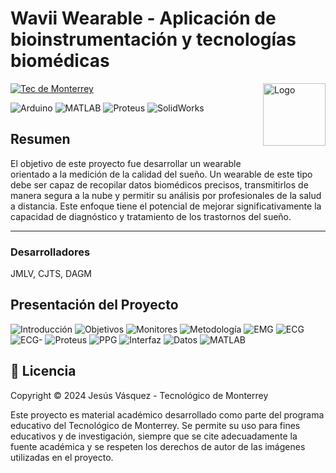 # Wavii Wearable - Aplicación de bioinstrumentación y tecnologías biomédicas
<img src="images/wavii.png" alt="Logo" width="100" align="right" style="margin-left: 20px; margin-bottom: 20px;" />

[![Tec de Monterrey](https://img.shields.io/badge/Tec%20de%20Monterrey-0066B3?style=flat-square&logoColor=white)](https://tec.mx/)

![Arduino](https://img.shields.io/badge/Arduino-00979D?style=for-the-badge&logo=arduino&logoColor=white)
![MATLAB](https://img.shields.io/badge/MATLAB-0076A8?style=for-the-badge&logo=mathworks&logoColor=white)
![Proteus](https://img.shields.io/badge/Proteus-00A4E4?style=for-the-badge&logo=https://upload.wikimedia.org/wikipedia/en/5/5a/Proteus_Design_Suite_Atom_Logo.png&logoColor=white)
![SolidWorks](https://img.shields.io/badge/SolidWorks-292929?style=for-the-badge&logo=https://cdn.worldvectorlogo.com/logos/solidworks-logo-1.svg&logoColor=white)


## Resumen

El objetivo de este proyecto fue desarrollar un wearable orientado a la medición de la calidad del sueño. Un wearable de este tipo debe ser capaz de recopilar datos biomédicos precisos, transmitirlos de manera segura a la nube y permitir su análisis por profesionales de la salud a distancia. Este enfoque tiene el potencial de mejorar significativamente la capacidad de diagnóstico y tratamiento de los trastornos del sueño.

---
### Desarrolladores
JMLV, CJTS, DAGM

## Presentación del Proyecto

![Introducción](images/2.png)
![Objetivos](images/3.png)
![Monitores](images/4.png)
![Metodología](images/5.png)
![EMG](images/6.png)
![ECG](images/7.png)
![ECG-](images/8.png)
![Proteus](images/9.png)
![PPG](images/10.png)
![Interfaz](images/11.png)
![Datos](images/12.png)
![MATLAB](images/13.png)

## 📜 Licencia
Copyright © 2024 Jesús Vásquez - Tecnológico de Monterrey

Este proyecto es material académico desarrollado como parte del programa educativo 
del Tecnológico de Monterrey. Se permite su uso para fines educativos y de investigación, siempre que se cite 
adecuadamente la fuente académica y se respeten los derechos de autor de las 
imágenes utilizadas en el proyecto.
